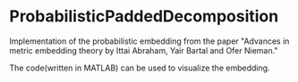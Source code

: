 # ProbabilisticPaddedDecomposition
Implementation of the probabilistic embedding from the paper "Advances in metric embedding theory by Ittai Abraham, Yair Bartal and Ofer Nieman."

The code(written in MATLAB) can be used to visualize the embedding. 
